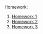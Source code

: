 Homework:

1. [Homework 1](./ml_homework1.ipynb)
2. [Homework 2](./ml_homework2.ipynb)
3. [Homework 3](./ml_homework3.ipynb)
